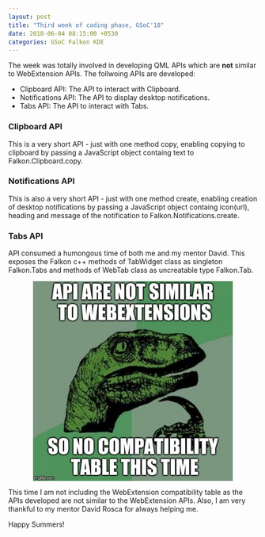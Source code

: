 ```yaml
---
layout: post
title: "Third week of coding phase, GSoC'18"
date: 2018-06-04 08:15:00 +0530
categories: GSoC Falkon KDE
---
```

<style>
img {
    margin-left: 10%;
    margin-right: 10%;
    width: 80%;
    height: auto;
    display: block;
}
</style>
The week was totally involved in developing QML APIs which are **not** similar to WebExtension APIs. The follwoing APIs are developed:

- Clipboard API: The API to interact with Clipboard.
- Notifications API: The API to display desktop notifications.
- Tabs API: The API to interact with Tabs.

### Clipboard API
This is a very short API - just with one method copy, enabling copying to clipboard by passing a JavaScript object containg text to Falkon.Clipboard.copy.

### Notifications API
This is also a very short API - just with one method create, enabling creation of desktop notifications by passing a JavaScript object containg icon(url), heading and message of the notification to Falkon.Notifications.create.

### Tabs API
API consumed a humongous time of both me and my mentor David. This exposes the Falkon c++ methods of TabWidget class as singleton Falkon.Tabs and methods of WebTab class as uncreatable type Falkon.Tab. 

![No compatibility table this time](/images/meme_week_3.jpg)


This time I am not including the WebExtension compatibility table as the APIs developed are not similar to the WebExtension APIs.
Also, I am very thankful to my mentor David Rosca for always helping me.

Happy Summers!
